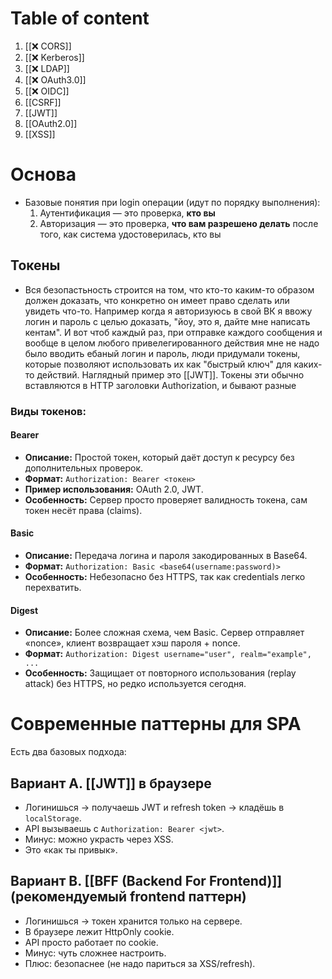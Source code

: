 # Table of content
1. [[❌ CORS]]
2. [[❌ Kerberos]]
3. [[❌ LDAP]]
4. [[❌ OAuth3.0]]
5. [[❌ OIDC]]
6. [[CSRF]]
7. [[JWT]]
8. [[OAuth2.0]]
9. [[XSS]]
# Основа
* Базовые понятия при login операции (идут по порядку выполнения):
	1. Аутентификация — это проверка, **кто вы**
	2. Авторизация — это проверка, **что вам разрешено делать** после того, как система удостоверилась, кто вы
## Токены
* Вся безопастьность строится на том, что кто-то каким-то образом должен доказать, что конкретно он имеет право сделать или увидеть что-то. Например когда я авторизуюсь в свой ВК я ввожу логин и пароль с целью доказать, "йоу, это я, дайте мне написать кентам". И вот чтоб каждый раз, при отправке каждого сообщения и вообще в целом любого привелегированного действия мне не надо было вводить ебаный логин и пароль, люди придумали токены, которые позволяют использовать их как "быстрый ключ" для каких-то действий. Наглядный пример это [[JWT]]. Токены эти обычно вставляются в HTTP заголовки Authorization, и бывают разные
### Виды токенов:
#### Bearer
- **Описание:** Простой токен, который даёт доступ к ресурсу без дополнительных проверок.
- **Формат:**
    `Authorization: Bearer <токен>`
- **Пример использования:** OAuth 2.0, JWT.
- **Особенность:** Сервер просто проверяет валидность токена, сам токен несёт права (claims).
#### Basic
- **Описание:** Передача логина и пароля закодированных в Base64.
- **Формат:**
    `Authorization: Basic <base64(username:password)>`
- **Особенность:** Небезопасно без HTTPS, так как credentials легко перехватить.
#### Digest
- **Описание:** Более сложная схема, чем Basic. Сервер отправляет «nonce», клиент возвращает хэш пароля + nonce.
- **Формат:**
    `Authorization: Digest username="user", realm="example", ...`
- **Особенность:** Защищает от повторного использования (replay attack) без HTTPS, но редко используется сегодня.
# Современные паттерны для SPA 
Есть два базовых подхода:
## Вариант А. **[[JWT]] в браузере**
- Логинишься → получаешь JWT и refresh token → кладёшь в `localStorage`.
- API вызываешь с `Authorization: Bearer <jwt>`.
- Минус: можно украсть через XSS.
- Это «как ты привык».

## Вариант B. **[[BFF (Backend For Frontend)]] (рекомендуемый frontend паттерн)**
- Логинишься → токен хранится только на сервере.
- В браузере лежит HttpOnly cookie.
- API просто работает по cookie.
- Минус: чуть сложнее настроить.
- Плюс: безопаснее (не надо париться за XSS/refresh).